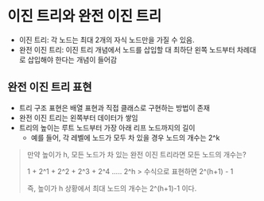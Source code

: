 이진 트리와 완전 이진 트리
==

- 이진 트리: 각 노드는 최대 2개의 자식 노드만을 가질 수 있음.
- 완전 이진 트리: 이진 트리 개념에서 노드를 삽입할 대 최하단 왼쪽 노드부터 차례대로 삽입해야 한다는 개념이 들어감

## 완전 이진 트리 표현

- 트리 구조 표현은 배열 표현과 직접 클래스로 구현하는 방법이 존재
- 완전 이진 트리는 왼쪽부터 데이터가 쌓임
- 트리의 높이는 루트 노드부터 가장 아래 리프 노드까지의 길이
    - 예를 들어, 각 레벨에 노드가 모두 차 있을 경우 노드의 개수는 2^k

> 만약 높이가 h, 모든 노드가 차 있는 완전 이진 트리라면 모든 노드의 개수는?
>
> 1 + 2^1 + 2^2 + 2^3 + 2^4 ..... 2^h > 수식으로 표현하면 2^(h+1) - 1
> 
> 즉, 높이가 h 상황에서 최대 노드의 개수는 2^(h+1)-1 이다.
